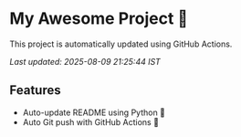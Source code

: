 # My Awesome Project 🚀

This project is automatically updated using GitHub Actions.

_Last updated: 2025-08-09 21:25:44 IST_

## Features
- Auto-update README using Python 🐍
- Auto Git push with GitHub Actions 🤖
